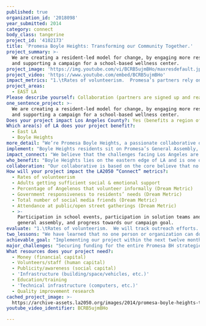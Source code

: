 ```yaml
---
published: true
organization_id: '2018098'
year_submitted: 2014
category: connect
body_class: tangerine
project_id: '4102173'
title: 'Promesa Boyle Heights: Transforming our Community Together.'
project_summary: >-
  We are creating a resident-led model for change, by engaging more residents
  and supporting a campaign for a school-based wellness center.
project_image: 'https://img.youtube.com/vi/BCRB5ujmBHo/maxresdefault.jpg'
project_video: 'https://www.youtube.com/embed/BCRB5ujmBHo'
impact_metrics: "1.\tRates of volunteerism.  Promesa’s partners rely on committed volunteers, many of whom also volunteer their time as members of the General Assembly, Steering Committees, and Solution Teams.  For this project, residents will also volunteer their time to participate in the “Leadership Academy” retreats, the wellness campaign, and door-to-door outreach in our 30-block target area to educate and engage 300+ new residents.\r\n2.\tAdults getting sufficient social & emotional support.  Residents participating in Promesa receive social/emotional support from one another through participation in the governance; educational workshops and retreats like the Leadership Academies; community-school events at Mendez like parent/youth college workshops; and campaigns.  In addition, the Wellness Center at Mendez (once built), will offer social and emotional support resources not only to students but their parents as well. \r\n3.\tPercentage of Angelenos that volunteer informally.  Residents participating in Promesa-sponsored education and wellness workshops, and those who assist resident leaders by distributing event flyers, for example, do so on a volunteer-basis. Their commitment of personal time and effort in order to educate themselves, their families, and their neighbors serves as a vibrant example of volunteerism in Los Angeles. Moving forward, we plan to track their volunteer hours.\r\n4.\tGovernment responsiveness to residents’ needs.  Existing resident leaders educated LAUSD on the importance of allocating $50 million for wellness centers. We are confident that through their site visits to/analysis of existing wellness centers, as well as their commitment to educating other residents about plans for a wellness center at Mendez and gathering feedback, our leadership will successfully demonstrate to LAUSD and funders that we are ready as a community to launch a sustainable wellness center.  Leadership development within the project will also prepare residents to lead other campaigns.\r\n5.\tTotal number of social media friends.  Proyecto Pastoral, ELACC, InnerCity Struggle, and Mendez will promote the project on social media, as will other members of the collaborative. \r\n6.\tAttendance at public/open street gatherings.  Promesa’s General Assemblies (held quarterly) are each attended by approximately 80 residents and stakeholders, while attendance at Promesa education and wellness workshops are attended by anywhere between 15 residents and 100 residents.  \r\n"
project_areas:
  - EAST LA
Please describe yourself: Collaboration (partners are signed up and ready to hit the ground running!)
one_sentence_project: >-
  We are creating a resident-led model for change, by engaging more residents
  and supporting a campaign for a school-based wellness center.
Does your project impact Los Angeles County?: Yes (benefits a region of LA County)
Which area(s) of LA does your project benefit?:
  - East LA
  - Boyle Heights
more_detail: "We’re Promesa Boyle Heights, a passionate collaborative of over 60 residents, 12 organizations, 2 schools, and dozens of businesses, non-profits, and institutional partners working together to strengthen educational and wellness opportunities- starting with our corner of Los Angeles. \r\nWe believe that residents- those most impacted by community conditions- must be at the forefront of shaping LA’s future. \r\nPromesa launched in 2010, with a federal Promise Neighborhood planning grant. We are committed to BREAKING DOWN SILOS to create lasting change. The roadmap for our work is the Promesa BH implementation plan, which we developed after surveying 4,000+ residents and convening diverse stakeholders to develop a shared vision and the plan.\r\n"
implement: "Boyle Heights residents sit on Promesa’s General Assembly, Steering Committees, and Solution Teams, CONNECTING with others in the collaborative to create a model inner-city community where pre-k education, K-college academic success, healthy environments, stable housing, safe public spaces, and economic development flourish.  \r\nOur first success was the community-school model at Mendez High School. By 1) creating formal partnerships between school staff, families and partner organizations; 2) launching targeted interventions for the most at-risk students, and 3) hiring an Achievement Counselor to coordinate college readiness supports, we raised the graduation rate by nearly 20% from 2010 and 2013. Last year, Mendez became the most improved traditional high school in California with a 76-point API gain and the highest cohort of students accepted to college since the school opened.  Next, we will build momentum through:\r\n1.\tDevelopment of Existing Resident Leaders.  We will sustain resident leadership participation in Promesa, and also build a shared understanding of issues identified in Promesa’s implementation plan through 2-day “Leadership Academy” retreats that give the history and political context of public education, as well skills trainings in collaborative leadership, policy & legislative process, public speaking & personal storytelling for outreach & media. The goal?  Equipping leaders to optimally spearhead Promesa’s work, including the wellness center campaign now underway.  Building a Wellness Center at Mendez that provides students with physical & mental health services, connects them to resources, and also serves as a hub for community action is a key Promesa goal.  In phase 1, resident leaders visited four existing school-based wellness centers, surveyed nearly 1,000 residents, and successfully pushed LAUSD to earmark $50 million for school wellness centers throughout the district.  \r\n2.\tEducation and Engagement of 300+ New Residents.  We will support existing resident leaders in disseminating academic and wellness information, linking families to Promesa health & wellness workshops and resources, and galvanizing community participation in phase 2 of the wellness center campaign, which will include coordination of education events at Hollenbeck Middle School and Mendez High School, more wellness center site visits, and meeting with district leaders and government officials to press for a Mendez Wellness Center by the 2015-2016 school year."
impact_connect: "We believe that the challenges facing Los Angeles are big, complex and dynamic.  As a result, communities across the city require a wide-range of coordinated strategies and approaches. The Promesa Boyle Heights collective impact model challenges all Angelenos to build on the strengths of individuals and organizations and to work together to more effectively impact youth, families, and community change. \r\n\r\nOver the course of more than 60 meetings, Promesa’s General Assembly of residents, youth, educators, and other community stakeholders developed comprehensive strategies aimed at turning around two target schools (Hollenbeck Middle School and Mendez Learning Center), as well as addressing social determinants of education such as housing, safety, emotional wellness, and economic development. Promesa Boyle Heights operates under the Collective Impact framework with 12 nonprofit partners and two target schools that are committed to our grassroots governance model, which emphasizes that students, residents, and teachers—those most impacted by systems and policies—must lead community change efforts at every stage.\r\n\r\nWe are building a model in which we catalyze “everyday” peoples’ passions, lived-experiences, and creativity to support comprehensive solutions that build on one another’s assets.  Moreover, it is a model that can be replicated by other low-income communities within Los Angeles that, though each facing their own unique issues, share a common need to raise the voices of local residents in the face of such forces as gentrification.  Promesa Boyle Heights’ mission and reason for being is not simply to transform Boyle Heights.  Rather, it is to “scale up” our successes so that by 2050, Los Angeles is a city in which ALL residents are empowered to work with schools, elected officials, and business leaders in order to collectively shape the future of the city.  \r\n"
who_benefit: "Boyle Heights lies on the eastern edge of LA and is one of its oldest communities. It covers 6.5 square miles and is isolated from downtown and the greater LA area by the LA River and several converging freeways. Boyle Heights is one of LA’s most densely populated neighborhoods (95,000+) and has one of the highest percentages of Latino residents (94%). Two-thirds of adult residents do not have a high school degree, and 1 in 4 families live below the federal poverty line - double the County rate.\r\n\r\nBut these statistics can only begin to represent our community and whom this project will benefit.  Boyle Heights is also vibrant and tight-knit. Once defined by our struggling schools, gang violence, and dilapidated infrastructure, Boyle Heights is becoming a model for how residents and organizations can come together to address critical issues in their community.  Over the past ten years, our community has pressed for and won important battles, including the opening of new schools, improvements to infrastructure, a place at the table with the Housing Authority of Los Angeles amidst a move to privatize local housing developments, and modest gains in graduation rates. \r\n\r\nYet, our community continues to face major challenges – too many students continue to fall through the cracks; job and economic growth opportunities are sparse; access to health and wellness resources is still splintered; and mounting gentrification pressures on our community  means decreasing access to affordable and safe housing for the lowest income residents.\r\n\r\nNow more than ever, it is vital that the work of Promesa Boyle Heights – particularly our work to strengthen existing resident leaders and cultivate new ones – continues to grow.\r\n"
collaboration: "Our collaborative is based on the core believe that no one person or individual can do it alone. We have been operating as a collaborative since 2010. Our initial collaboration focused on the development of a strategic plan for our community, including developing a shared vision, outcome goals, and agreed upon strategies.\r\n\r\nWe are now working together to impact four agreed-upon outcomes: \r\n\r\n1) improving graduation rates at Mendez High School, 2) building a college going culture in our community, 3) increasing access to health and wellness services, and 4) fostering leadership and civic engagement opportunities for adult residents and youth. \r\n\r\nOur collective impact model elevates partners to continuum leadership roles. In addition to partnering with the target schools and their education reform manager Partnership for Los Angeles Schools (PLAS), 12 agencies are collaborating as Continuum Lead Partners. We also work closely with two schools:  Hollenbeck Middle School and Mendez High School. All partners signed an MOU at the end of our planning period in 2011 and 125 residents signed a commitment form. The coordination of resident engagement and leadership moving forward, particularly as it relates to the Wellness Center campaign, will be led by East Los Angeles Community Corporation (ELACC), InnerCity Struggle, & Proyecto Pastoral.\r\n"
How will your project impact the LA2050 “Connect” metrics?:
  - Rates of volunteerism
  - Adults getting sufficient social & emotional support
  - Percentage of Angelenos that volunteer informally (Dream Metric)
  - Government responsiveness to residents’ needs (Dream Metric)
  - Total number of social media friends (Dream Metric)
  - Attendance at public/open street gatherings (Dream Metric)
  - >-
    Participation in school events, participation in solution teams and the
    general assembly, and progress towards our campaign goal.
evaluate: "1.\tRates of volunteerism.  We will track outreach efforts.  We will track participation in General Assembly meetings, Steering Committee meetings, and Solution Teams. We will track volunteer participation in the school and partner organizations. We will track participation and growth as a result of participation in leadership academies.  We will do this through participation logs and pre and post evaluations at our leadership academies.\r\n2.\tAdults getting sufficient social & emotional support.  We currently collect sign-in sheets for all of our events. Moving forward, we will track participation of individuals in multiple events and conduct pre and post evaluations of each academic and wellness support series.  On an ongoing basis, we will collect anecdotal evidence of this metric by interviewing project participants for print media and videos that will posted on Promesa’s website and shared on social media. \r\n3.\tPercentage of Angelenos that volunteer informally. We will track parent and resident participation in school events and education and wellness series workshops. \r\n4.\tGovernment responsiveness to residents’ needs. We will track the number of education meetings with government officials and the progress in the responsiveness to the efforts (e.g. number of meetings, number of media hits, LAUSD approving wellness center)\r\n5.\tTotal number of social media friends.  We will tack social media hits of our wellness campaign, in additional to traditional media hits.\r\n6.\tAttendance at public/open street gatherings. We will track participation in General Assembly meetings, Steering Committee meetings, and Solution Teams. We will also track self-reported participation in other public/open street gatherings such as forums, health fairs, and town hall meetings. \r\n"
two_lessons: "We have learned that no one person or organization can do improve community outcomes alone, and that residents are the key to long-term, sustainable community change. \r\n\r\n1. Our theory of change is based on building reciprocal relationships with residents and empowering them to create change in their lives and the larger community. We foster relationships through our programs & civic engagement work and by including a majority of residents in the governance body of Promesa BH. The greatest lesson that has been continually reinforced is that when you give authentic voice to your community and honor their decisions, you will be rewarded with committed participation and sustainable programs. To do this well, we must see community engagement and leadership as an ongoing process and investment. If we are being effective with engagement, we always have a new cohort of residents that need to be integrated to Promesa BH and supported in their development. If we are being effective with leadership development, the type of knowledge and skills that needs to be fostered with residents grows and evolves as their leadership grows and evolves.\r\n2. A lesson learned from the PN early implementation phase is that effective collaborations take time, but that relationships with schools can be strengthened by partnering on a small, tangible project such as the Academic SPARK project we initiated with Mendez for seniors at highest risk of not graduating. By aligning our strengths and resources with Mendez and our partner ICS, we achieved a 20 point increase in graduation rates and a 76 point API gain. We plan to continue to invest and nourish the strong relationships and partnerships we’ve built.\r\n3. Another critical lesson learned from our planning year is that sustainability is also dependent on having a strong evaluation and communications plan. We plan to develop a communications strategy and marketing materials to better spotlight the successes of our community. More importantly, we plan to dedicate resources to data & evaluation so that the information we share is based on documented results with children and families and for the community.\r\n\r\n"
achievable_goal: "Implementing our project within the next twelve months is an achievable goal for two simple reasons:  1) we will launch it from the strong foundation we built during Promesa’s planning phase and over the last 3 years of building the community-school model at Mendez and 2) because we already have a cohort of committed resident leaders – between 75 and 100, in fact.\r\n\r\n\r\n"
major_challenges: "Securing funding for the entire Promesa BH strategies is one of our biggest challenges.  Our two high scoring applications for Department of Education implementation funds did not win grants, which has necessitated that we scale down our original $30 million implementation budget to $2 million over the next three years.  Thanks to our success in securing funding from a host of foundations and private funders, however -- as well as the generous allocation of in-kind resources from all members of the collaborative – the work continues.  \r\n\r\nYet another challenge is our need to build broad support for the initiative.  In short, Promesa Boyle Heights represents a major paradigm shift for inner-city community transformation, and we fully realize that it will take time and effort to help others understand the value of our collective impact model, specifically why the time required to link the efforts of community organizations pays off by ensuring we do not duplicate one another’s efforts, and how educating residents and building resident leadership is crucial to sustainability.\r\n\r\nHow much ground must we still cover?  In an immediate sense, the 4,000+ residents who participated in Promesa’s planning process are but a small fraction of Boyle Heights’ 95,000+ residents.  For the purposes of this project specifically, we must convince LAUSD to allocate wellness center funds to Mendez.  And we must also continue to secure formal support from local government and larger funders who have the capacity to donate substantial resources and dramatically move the other strategies in our implementation plan forward.  \r\n\r\n\r\n"
What resources does your project need?:
  - Money (financial capital)
  - Volunteers/staff (human capital)
  - Publicity/awareness (social capital)
  - 'Infrastructure (building/space/vehicles, etc.)'
  - Education/training
  - 'Technical infrastructure (computers, etc.)'
  - Quality improvement research
cached_project_image: >-
  https://archive-assets.la2050.org/images/2014/promesa-boyle-heights-transforming-our-community-together/img.youtube.com/vi/BCRB5ujmBHo/maxresdefault.jpg
youtube_video_identifier: BCRB5ujmBHo

---
```

